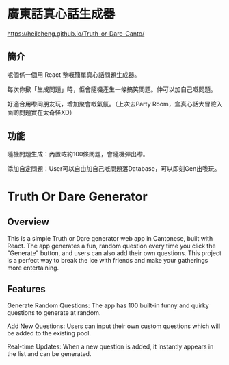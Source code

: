 # 廣東話真心話生成器
https://heilcheng.github.io/Truth-or-Dare-Canto/

## 簡介

呢個係一個用 React 整嘅簡單真心話問題生成器。

每次你撳「生成問題」時，佢會隨機產生一條搞笑問題。仲可以加自己嘅問題。

好適合用嚟同朋友玩，增加聚會嘅氣氛。（上次去Party Room，盒真心話大冒險入面啲問題實在太奇怪XD）

## 功能

隨機問題生成：內置咗約100條問題，會隨機彈出嚟。

添加自定問題：User可以自由加自己嘅問題落Database，可以即刻Gen出嚟玩。

# Truth Or Dare Generator

## Overview

This is a simple Truth or Dare generator web app in Cantonese, built with React. The app generates a fun, random question every time you click the "Generate" button, and users can also add their own questions. This project is a perfect way to break the ice with friends and make your gatherings more entertaining.

## Features

Generate Random Questions: The app has 100 built-in funny and quirky questions to generate at random.

Add New Questions: Users can input their own custom questions which will be added to the existing pool.

Real-time Updates: When a new question is added, it instantly appears in the list and can be generated.

